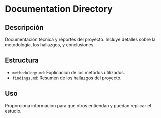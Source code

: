 # Documentation Directory

## Descripción
Documentación técnica y reportes del proyecto. Incluye detalles sobre la metodología, los hallazgos, y conclusiones.

## Estructura
- `methodology.md`: Explicación de los métodos utilizados.
- `findings.md`: Resumen de los hallazgos del proyecto.

## Uso
Proporciona información para que otros entiendan y puedan replicar el estudio.

